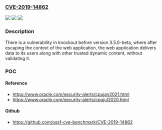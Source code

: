 ### [CVE-2019-14862](https://cve.mitre.org/cgi-bin/cvename.cgi?name=CVE-2019-14862)
![](https://img.shields.io/static/v1?label=Product&message=knockout&color=blue)
![](https://img.shields.io/static/v1?label=Version&message=n%2Fa&color=blue)
![](https://img.shields.io/static/v1?label=Vulnerability&message=CWE-79&color=brighgreen)

### Description

There is a vulnerability in knockout before version 3.5.0-beta, where after escaping the context of the web application, the web application delivers data to its users along with other trusted dynamic content, without validating it.

### POC

#### Reference
- https://www.oracle.com/security-alerts/cpujan2021.html
- https://www.oracle.com/security-alerts/cpujul2020.html

#### Github
- https://github.com/ossf-cve-benchmark/CVE-2019-14862


